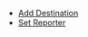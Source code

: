 * [Add Destination](./pytest_broadcaster_add_destination.md)
* [Set Reporter](./pytest_broadcaster_set_reporter.md)
